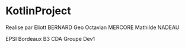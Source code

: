 # KotlinProject

Realise par 
Eliott BERNARD
Geo Octavian MERCORE
Mathilde NADEAU

EPSI Bordeaux 
B3 CDA Groupe Dev1
